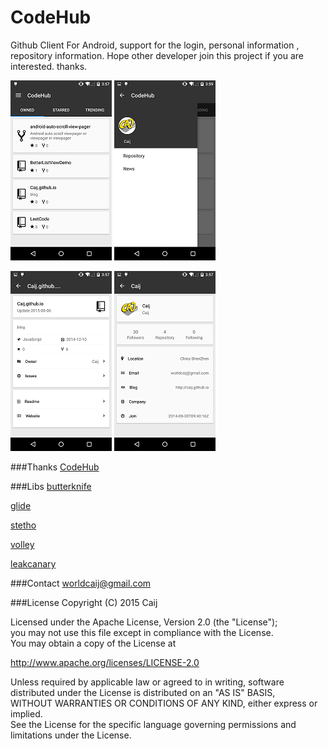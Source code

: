 # CodeHub  
Github Client For Android, support for the login, personal information , repository information. Hope other developer join this project if you are interested. thanks.
 

![main](introduce/main.png)   ![nav](introduce/nav.png)  

![repository](introduce/repository.png)   ![user](introduce/user.png) 

###Thanks
[CodeHub](https://github.com/thedillonb/CodeHub)

###Libs 
[butterknife](https://github.com/JakeWharton/butterknife) 

[glide](https://github.com/bumptech/glide)  

[stetho](https://github.com/facebook/stetho)

[volley](https://github.com/mcxiaoke/android-volley)

[leakcanary](https://github.com/square/leakcanary)

###Contact
[worldcaij@gmail.com](mailto:worldcaij@gmail.com)  

###License
Copyright (C) 2015 Caij  

Licensed under the Apache License, Version 2.0 (the "License");  
you may not use this file except in compliance with the License.  
You may obtain a copy of the License at  

   http://www.apache.org/licenses/LICENSE-2.0

Unless required by applicable law or agreed to in writing, software  
distributed under the License is distributed on an "AS IS" BASIS,  
WITHOUT WARRANTIES OR CONDITIONS OF ANY KIND, either express or implied.  
See the License for the specific language governing permissions and  
limitations under the License.